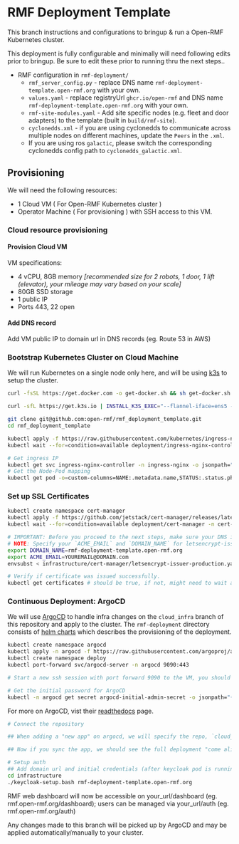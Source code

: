 # RMF Deployment Template
This branch instructions and configurations to bringup & run a Open-RMF Kubernetes cluster.

This deployment is fully configurable and minimally will need following edits prior to bringup. Be sure to edit these prior to running thru the next steps..
- RMF configuration in `rmf-deployment/`
    - `rmf_server_config.py` - replace DNS name `rmf-deployment-template.open-rmf.org` with your own.
    - `values.yaml` - replace registryUrl `ghcr.io/open-rmf` and DNS name `rmf-deployment-template.open-rmf.org` with your own.
    - `rmf-site-modules.yaml` - Add site specific nodes (e.g. fleet and door adapters) to the template (built in `build/rmf-site`).
    - `cyclonedds.xml` - if you are using cyclonedds to communicate across multiple nodes on different machines, update the `Peers` in the `.xml`.
    - If you are using ros `galactic`, please switch the corresponding cyclonedds config path to `cyclonedds_galactic.xml`.

## Provisioning
We will need the following resources:
* 1 Cloud VM ( For Open-RMF Kubernetes cluster )
* Operator Machine ( For provisioning ) with SSH access to this VM.

### Cloud resource provisioning

#### Provision Cloud VM
VM specifications:
- 4 vCPU, 8GB memory _[recommended size for 2 robots, 1 door, 1 lift (elevator), your mileage may vary based on your scale]_
- 80GB SSD storage
- 1 public IP
- Ports 443, 22 open

#### Add DNS record
Add VM public IP to domain url in DNS records (eg. Route 53 in AWS)

### Bootstrap Kubernetes Cluster on Cloud Machine
We will run Kubernetes on a single node only here, and will be using [k3s](https://k3s.io) to setup the cluster. 
```bash
curl -fsSL https://get.docker.com -o get-docker.sh && sh get-docker.sh

curl -sfL https://get.k3s.io | INSTALL_K3S_EXEC="--flannel-iface=ens5 --disable=traefik --write-kubeconfig-mode=0644 --docker" sh -s -

git clone git@github.com:open-rmf/rmf_deployment_template.git
cd rmf_deployment_template

kubectl apply -f https://raw.githubusercontent.com/kubernetes/ingress-nginx/main/deploy/static/provider/cloud/deploy.yaml
kubectl wait --for=condition=available deployment/ingress-nginx-controller -n ingress-nginx --timeout=2m

# Get ingress IP
kubectl get svc ingress-nginx-controller -n ingress-nginx -o jsonpath="{.status.loadBalancer.ingress[0].ip}"
# Get the Node-Pod mapping
kubectl get pod -o=custom-columns=NAME:.metadata.name,STATUS:.status.phase,NODE:.spec.nodeName --all-namespaces
```

### Set up SSL Certificates
```bash
kubectl create namespace cert-manager
kubectl apply -f https://github.com/jetstack/cert-manager/releases/latest/download/cert-manager.yaml
kubectl wait --for=condition=available deployment/cert-manager -n cert-manager --timeout=2m

# IMPORTANT: Before you proceed to the next steps, make sure your DNS is indeed setup and resolving; this is to avoid hitting letsencrypt's rate limits on DNS failure.
# NOTE: Specify your `ACME_EMAIL` and `DOMAIN_NAME` for letsencrypt-issuer-production
export DOMAIN_NAME=rmf-deployment-template.open-rmf.org
export ACME_EMAIL=YOUREMAIL@DOMAIN.com
envsubst < infrastructure/cert-manager/letsencrypt-issuer-production.yaml | kubectl apply -f -

# Verify if certificate was issued successfully.
kubectl get certificates # should be true, if not, might need to wait a couple minutes.
```

### Continuous Deployment: ArgoCD
We will use [ArgoCD](https://argoproj.github.io/cd) to handle infra changes on the `cloud_infra` branch of this repository and apply to the cluster. The `rmf-deployment` directory consists of [helm charts](https://helm.sh/docs/topics/charts/) which describes the provisioning of the deployment.

```bash
kubectl create namespace argocd
kubectl apply -n argocd -f https://raw.githubusercontent.com/argoproj/argo-cd/stable/manifests/install.yaml
kubectl create namespace deploy
kubectl port-forward svc/argocd-server -n argocd 9090:443

# Start a new ssh session with port forward 9090 to the VM, you should now be able to view the admin panel on port localhost:9090 (eg. ssh -L 9090:localhost:9090 my-awesome-server.tld and then open ArgoCD web UI by going to localhost:9090 on your workstation)

# Get the initial password for ArgoCD
kubectl -n argocd get secret argocd-initial-admin-secret -o jsonpath="{.data.password}" | base64 -d
```
For more on ArgoCD, vist their [readthedocs](https://argo-cd.readthedocs.io/en/stable/) page.
```bash
# Connect the repository

## When adding a "new app" on argocd, we will specify the repo, `cloud_infra` branch and `rmf_deployment` dir 

## Now if you sync the app, we should see the full deployment "come alive"
```
```bash
# Setup auth
## Add domain url and initial credentials (after keycloak pod is running)
cd infrastructure
./keycloak-setup.bash rmf-deployment-template.open-rmf.org 
```

RMF web dashboard will now be accessible on your_url/dashboard (eg. rmf.open-rmf.org/dashboard); users can be managed via your_url/auth (eg. rmf.open-rmf.org/auth)

Any changes made to this branch will be picked up by ArgoCD and may be applied automatically/manually to your cluster.